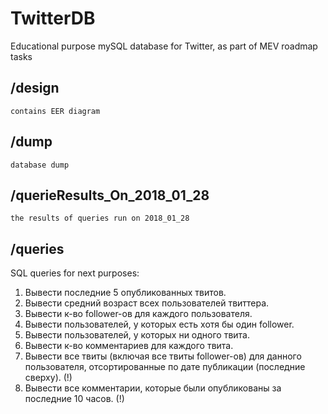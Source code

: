 # TwitterDB
Educational purpose mySQL database for Twitter, as part of MEV roadmap tasks

## /design
	contains EER diagram

## /dump
	database dump

## /querieResults_On_2018_01_28
	the results of queries run on 2018_01_28

## /queries
	
  SQL queries for next purposes: 
  
  1. Вывести последние 5 опубликованных твитов.
  2. Вывести средний возраст всех пользователей твиттера.
  3. Вывести к-во follower-ов для каждого пользователя.
  4. Вывести пользователей, у которых есть хотя бы один follower.
  5. Вывести пользователей, у которых ни одного твита.
  6. Вывести к-во комментариев для каждого твита.
  7. Вывести все твиты (включая все твиты follower-ов) для данного пользователя, отсортированные по дате публикации (последние сверху). (!)
  8. Вывести все комментарии, которые были опубликованы за последние 10 часов. (!)
